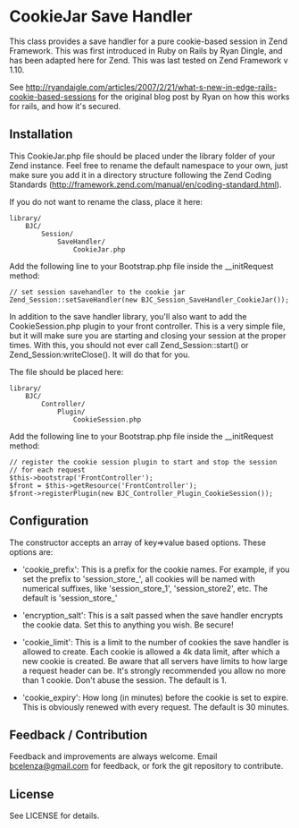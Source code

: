 # CookieJar Save Handler #

This class provides a save handler for a pure cookie-based session in Zend Framework. This was first introduced in Ruby on Rails by Ryan Dingle, and has been adapted here for Zend. This was last tested on Zend Framework v 1.10.

See http://ryandaigle.com/articles/2007/2/21/what-s-new-in-edge-rails-cookie-based-sessions for the original blog post by Ryan on how this works for rails, and how it's secured.

## Installation ##

This CookieJar.php file should be placed under the library folder of your Zend instance. Feel free to rename the default namespace to your own, just make sure you add it in a directory structure following the Zend Coding Standards (http://framework.zend.com/manual/en/coding-standard.html). 

If you do not want to rename the class, place it here:

    library/
        BJC/
            Session/
                SaveHandler/
                    CookieJar.php

Add the following line to your Bootstrap.php file inside the __initRequest method:

    // set session savehandler to the cookie jar
    Zend_Session::setSaveHandler(new BJC_Session_SaveHandler_CookieJar());
    
In addition to the save handler library,  you'll also want to add the CookieSession.php plugin to your front controller. This is a very simple file, but it will make sure you are starting and closing your session at the proper times. With this, you should not ever call Zend_Session::start() or Zend_Session:writeClose(). It will do that for you.

The file should be placed here:

    library/
        BJC/
            Controller/
                Plugin/
                    CookieSession.php

Add the following line to your Bootstrap.php file inside the __initRequest method:
    
    // register the cookie session plugin to start and stop the session
    // for each request
    $this->bootstrap('FrontController');
    $front = $this->getResource('FrontController');
    $front->registerPlugin(new BJC_Controller_Plugin_CookieSession());

## Configuration ##

The constructor accepts an array of key=>value based options. These options are:

* 'cookie_prefix': This is a prefix for the cookie names. For example, if you set the prefix to 'session_store_', all cookies will be named with numerical suffixes, like 'session_store_1', 'session_store2', etc. The default is 'session_store_'

* 'encryption_salt': This is a salt passed when the save handler encrypts the cookie data. Set this to anything you wish. Be secure!

* 'cookie_limit': This is a limit to the number of cookies the save handler is allowed to create. Each cookie is allowed a 4k data limit, after which a new cookie is created. Be aware that all servers have limits to how large a request header can be. It's strongly recommended you allow no more than 1 cookie. Don't abuse the session. The default is 1.

* 'cookie_expiry': How long (in minutes) before the cookie is set to expire. This is obviously renewed with every request. The default is 30 minutes.

## Feedback / Contribution ##

Feedback and improvements are always welcome. Email bcelenza@gmail.com for feedback, or fork the git repository to contribute.

## License ##

See LICENSE for details.